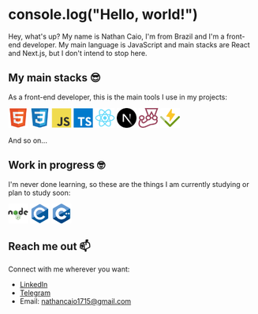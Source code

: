 # console.log("Hello, world!")

Hey, what's up? My name is Nathan Caio, I'm from Brazil and I'm a front-end developer. My main language is JavaScript and main stacks are React and Next.js, but I don't intend to stop here.

## My main stacks 😎
As a front-end developer, this is the main tools I use in my projects:

<div>
  <img src="https://github.com/devicons/devicon/blob/master/icons/html5/html5-original.svg" title="HTML" alt="HTML" width="40" />
  <img src="https://github.com/devicons/devicon/blob/master/icons/css3/css3-original.svg" title="CSS" alt="CSS" width="40" />
  <img src="https://github.com/devicons/devicon/blob/master/icons/javascript/javascript-original.svg" title="JavaScript" alt="JavaScript" width="40" />
  <img src="https://github.com/devicons/devicon/blob/master/icons/typescript/typescript-original.svg" title="TypeScript" alt="TypeScript" width="40" />
  <img src="https://github.com/devicons/devicon/blob/master/icons/react/react-original.svg" title="React" alt="React" width="40" />
  <img src="https://github.com/devicons/devicon/blob/master/icons/nextjs/nextjs-original.svg" title="Next.js" alt="Next.js" width="40" />
  <img src="https://github.com/devicons/devicon/blob/master/icons/jest/jest-plain.svg" title="Jest" alt="Jest" width="40" />
  <img src="https://github.com/devicons/devicon/blob/master/icons/vitest/vitest-original.svg" title="Vitest" alt="Vitest" width="40" />
</div>

And so on...

## Work in progress 🤓
I'm never done learning, so these are the things I am currently studying or plan to study soon:

<div>
  <img src="https://github.com/devicons/devicon/blob/master/icons/nodejs/nodejs-original-wordmark.svg" title="Node.js" alt="Node.js" width="40" />
  <img src="https://github.com/devicons/devicon/blob/master/icons/c/c-original.svg" title="C" alt="C" width="40" />
  <img src="https://github.com/devicons/devicon/blob/master/icons/cplusplus/cplusplus-original.svg" title="C++" alt="C plus plus" width="40" />
</div>

## Reach me out 📫
Connect with me wherever you want:

- [LinkedIn](https://www.linkedin.com/in/nathan-caio-da-silva-38b769186/)
- [Telegram](https://t.me/nc0ds)
- Email: [nathancaio1715@gmail.com](mailto:nathancaio1715@gmail.com?subject=Portfolio%20-%20Contact)
